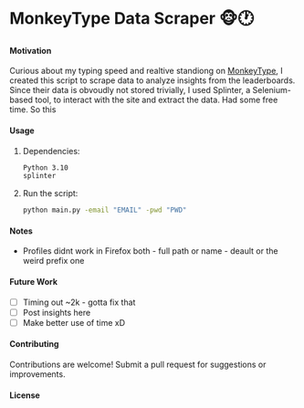 # MonkeyType Data Scraper 🐵🕐

#### Motivation

Curious about my typing speed and realtive standiong on [MonkeyType](https://monkeytype.com/), I created this script to scrape data to analyze insights from the leaderboards. Since their data is obvoudly not stored trivially, I used Splinter, a Selenium-based tool, to interact with the site and extract the data. Had some free time. So this




#### Usage

1. Dependencies:

    ```bash
    Python 3.10
    splinter
    ```

2. Run the script:

    ```bash
    python main.py -email "EMAIL" -pwd "PWD"
    ```


#### Notes

- Profiles didnt work in Firefox both - full path or name - deault or the weird prefix one

#### Future Work

- [ ] Timing out  ~2k - gotta fix that 
- [ ] Post insights here
- [ ] Make better use of time xD

#### Contributing

Contributions are welcome! Submit a pull request for suggestions or improvements.

#### License

<!-- This project is licensed under the [MIT License](LICENSE). Enjoy analyzing your typing data! 🙉🍌 -->

